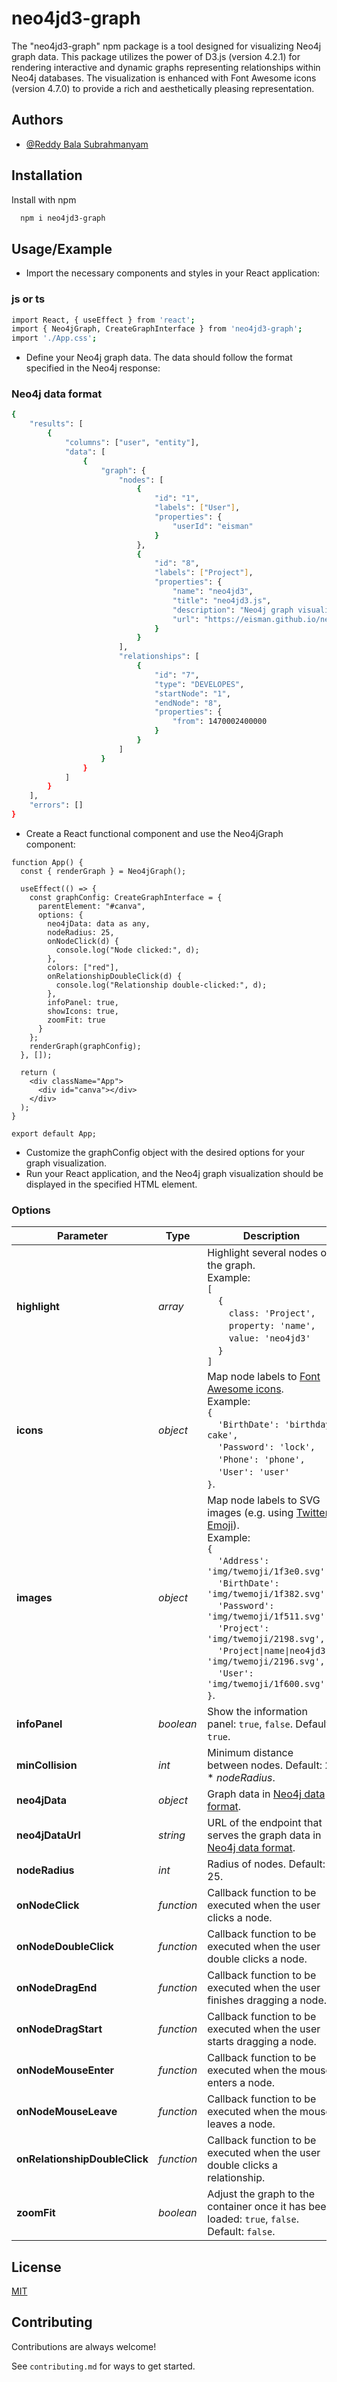 # neo4jd3-graph

The "neo4jd3-graph" npm package is a tool designed for visualizing Neo4j graph data. This package utilizes the power of D3.js (version 4.2.1) for rendering interactive and dynamic graphs representing relationships within Neo4j databases. The visualization is enhanced with Font Awesome icons (version 4.7.0) to provide a rich and aesthetically pleasing representation.

## Authors

- [@Reddy Bala Subrahmanyam](https://github.com/Bala-Subrahmanyam-Reddy)

## Installation

Install with npm

```bash
  npm i neo4jd3-graph
```

## Usage/Example

- Import the necessary components and styles in your React application:

### js or ts

```bash
import React, { useEffect } from 'react';
import { Neo4jGraph, CreateGraphInterface } from 'neo4jd3-graph';
import './App.css';

```
- Define your Neo4j graph data. The data should follow the format specified in the Neo4j response:

### Neo4j data format
```bash
{
    "results": [
        {
            "columns": ["user", "entity"],
            "data": [
                {
                    "graph": {
                        "nodes": [
                            {
                                "id": "1",
                                "labels": ["User"],
                                "properties": {
                                    "userId": "eisman"
                                }
                            },
                            {
                                "id": "8",
                                "labels": ["Project"],
                                "properties": {
                                    "name": "neo4jd3",
                                    "title": "neo4jd3.js",
                                    "description": "Neo4j graph visualization using D3.js.",
                                    "url": "https://eisman.github.io/neo4jd3"
                                }
                            }
                        ],
                        "relationships": [
                            {
                                "id": "7",
                                "type": "DEVELOPES",
                                "startNode": "1",
                                "endNode": "8",
                                "properties": {
                                    "from": 1470002400000
                                }
                            }
                        ]
                    }
                }
            ]
        }
    ],
    "errors": []
}
```

- Create a React functional component and use the Neo4jGraph component:
```
function App() {
  const { renderGraph } = Neo4jGraph();

  useEffect(() => {
    const graphConfig: CreateGraphInterface = {
      parentElement: "#canva",
      options: {
        neo4jData: data as any,
        nodeRadius: 25,
        onNodeClick(d) {
          console.log("Node clicked:", d);
        },
        colors: ["red"],
        onRelationshipDoubleClick(d) {
          console.log("Relationship double-clicked:", d);
        },
        infoPanel: true,
        showIcons: true,
        zoomFit: true
      }
    };
    renderGraph(graphConfig);
  }, []);

  return (
    <div className="App">
      <div id="canva"></div>
    </div>
  );
}

export default App;

```
- Customize the graphConfig object with the desired options for your graph visualization.
- Run your React application, and the Neo4j graph visualization should be displayed in the specified HTML element.

### Options

| Parameter | Type | Description |
| --------- | ---- | ----------- |
| **highlight** | *array* | Highlight several nodes of the graph.<br>Example:<br>`[`<br>&nbsp;&nbsp;&nbsp;&nbsp;`{`<br>&nbsp;&nbsp;&nbsp;&nbsp;&nbsp;&nbsp;&nbsp;&nbsp;`class: 'Project',`<br>&nbsp;&nbsp;&nbsp;&nbsp;&nbsp;&nbsp;&nbsp;&nbsp;`property: 'name',`<br>&nbsp;&nbsp;&nbsp;&nbsp;&nbsp;&nbsp;&nbsp;&nbsp;`value: 'neo4jd3'`<br>&nbsp;&nbsp;&nbsp;&nbsp;`}`<br>`]` |
| **icons** | *object* | Map node labels to [Font Awesome icons](http://fontawesome.io/icons).<br>Example:<br>`{`<br>&nbsp;&nbsp;&nbsp;&nbsp;`'BirthDate': 'birthday-cake',`<br>&nbsp;&nbsp;&nbsp;&nbsp;`'Password': 'lock',`<br>&nbsp;&nbsp;&nbsp;&nbsp;`'Phone': 'phone',`<br>&nbsp;&nbsp;&nbsp;&nbsp;`'User': 'user'`<br>`}`. |
| **images** | *object* | Map node labels to SVG images (e.g. using [Twitter Emoji](https://github.com/twitter/twemoji)).<br>Example:<br>`{`<br>&nbsp;&nbsp;&nbsp;&nbsp;`'Address': 'img/twemoji/1f3e0.svg',`<br>&nbsp;&nbsp;&nbsp;&nbsp;`'BirthDate': 'img/twemoji/1f382.svg',`<br>&nbsp;&nbsp;&nbsp;&nbsp;`'Password': 'img/twemoji/1f511.svg',`<br>&nbsp;&nbsp;&nbsp;&nbsp;`'Project': 'img/twemoji/2198.svg',`<br>&nbsp;&nbsp;&nbsp;&nbsp;`'Project\|name\|neo4jd3': 'img/twemoji/2196.svg',`<br>&nbsp;&nbsp;&nbsp;&nbsp;`'User': 'img/twemoji/1f600.svg'`<br>`}`. |
| **infoPanel** | *boolean* | Show the information panel: `true`, `false`. Default: `true`. |
| **minCollision** | *int* | Minimum distance between nodes. Default: 2 * *nodeRadius*. |
| **neo4jData** | *object* | Graph data in [Neo4j data format](#neo4j-data-format). |
| **neo4jDataUrl** | *string* | URL of the endpoint that serves the graph data in [Neo4j data format](#neo4j-data-format). |
| **nodeRadius** | *int* | Radius of nodes. Default: 25. |
| **onNodeClick** | *function* | Callback function to be executed when the user clicks a node. |
| **onNodeDoubleClick** | *function* | Callback function to be executed when the user double clicks a node. |
| **onNodeDragEnd** | *function* | Callback function to be executed when the user finishes dragging a node. |
| **onNodeDragStart** | *function* | Callback function to be executed when the user starts dragging a node. |
| **onNodeMouseEnter** | *function* | Callback function to be executed when the mouse enters a node. |
| **onNodeMouseLeave** | *function* | Callback function to be executed when the mouse leaves a node. |
| **onRelationshipDoubleClick** | *function* | Callback function to be executed when the user double clicks a relationship. |
| **zoomFit** | *boolean* | Adjust the graph to the container once it has been loaded: `true`, `false`. Default: `false`. |

## License

[MIT](https://choosealicense.com/licenses/mit/)

## Contributing

Contributions are always welcome!

See `contributing.md` for ways to get started.
